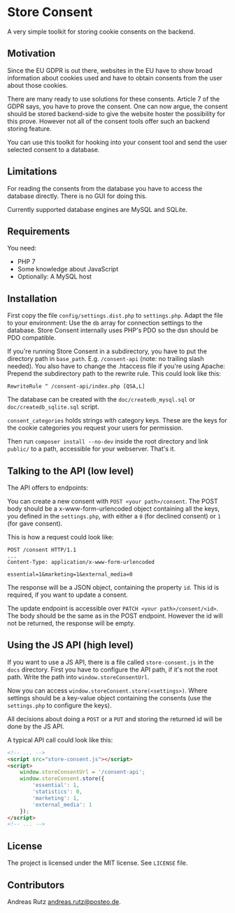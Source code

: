 # Store Consent
A very simple toolkit for storing cookie consents on the backend.

## Motivation
Since the EU GDPR is out there, websites in the EU have to show broad information about cookies
used and have to obtain consents from the user about those cookies.

There are many ready to use solutions for these consents. 
Article 7 of the GDPR says, you have to prove the consent. One can now argue, the consent should be stored
backend-side to give the website hoster the possibility for this prove. However not all of the consent tools
offer such an backend storing feature.

You can use this toolkit for hooking into your consent tool and send the user selected consent to a database.

## Limitations
For reading the consents from the database you have to access the database directly. There is no GUI for doing this.

Currently supported database engines are MySQL and SQLite.

## Requirements
You need:
* PHP 7
* Some knowledge about JavaScript
* Optionally: A MySQL host

## Installation
First copy the file ``config/settings.dist.php`` to ``settings.php``. Adapt the file to your environment:
Use the ``db`` array for connection settings to the database. Store Consent internally uses PHP's PDO so the dsn should
be PDO compatible.

If you're running Store Consent in a subdirectory, you have to put the directory path in ``base_path``.
E.g. ``/consent-api`` (note: no trailing slash needed). You also have to change the .htaccess file if you're using Apache:
Prepend the subdirectory path to the rewrite rule. This could look like this:

````
RewriteRule ^ /consent-api/index.php [QSA,L]
```` 

The database can be created with the ``doc/createdb_mysql.sql`` or  ``doc/createdb_sqlite.sql`` script.

``consent_categories`` holds strings with category keys. These are the keys for the cookie categories you request
your users for permission. 

Then run ``composer install --no-dev`` inside the root directory and link ``public/`` to a path, accessible for
your webserver. That's it.

## Talking to the API (low level)
The API offers to endpoints:

You can create a new consent with ``POST <your path>/consent``. The POST body should be a x-www-form-urlencoded
object containing all the keys, you defined in the ``settings.php``, with either a ``0`` (for declined consent)
or ``1`` (for gave consent).

This is how a request could look like:
````
POST /consent HTTP/1.1
...
Content-Type: application/x-www-form-urlencoded

essential=1&marketing=1&external_media=0
````
The response will be a JSON object, containing the property ``id``. This id is required, if you want to update
a consent.

The update endpoint is accessible over ``PATCH <your path>/consent/<id>``. The body should be the same as in the
POST endpoint. However the id will not be returned, the response will be empty.

## Using the JS API (high level)
If you want to use a JS API, there is a file called ``store-consent.js`` in the ``docs`` directory.
First you have to configure the API path, if it's not the root path. Write the path into ``window.storeConsentUrl``.

Now you can access ``window.storeConsent.store(<settings>)``. Where settings should be a key-value object containing
the consents (use the ``settings.php`` to configure the keys).

All decisions about doing a ``POST`` or a ``PUT`` and storing the returned id will be done by the JS API.

A typical API call could look like this:
````html
<!-- ... -->
<script src="store-consent.js"></script>
<script>
    window.storeConsentUrl = '/consent-api';
    window.storeConsent.store({
        'essential': 1,
        'statistics': 0,
        'marketing': 1,
        'external_media': 1
    });
</script>
<!-- ... -->
````

## License
The project is licensed under the MIT license. See ``LICENSE`` file.

## Contributors
Andreas Rutz <andreas.rutz@posteo.de>.